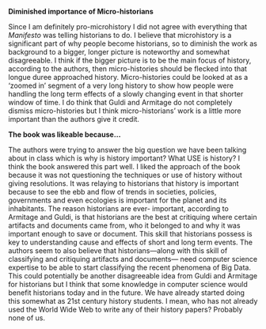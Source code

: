 __Diminished importance of Micro-historians__

Since I am definitely pro-microhistory I did not agree with everything that *Manifesto* was telling historians to do. I believe that microhistory is a significant part of why people become historians, so to diminish the work as background to a bigger, longer picture is noteworthy and somewhat disagreeable.  I think if the bigger picture is to be the main focus of history, according to the authors, then micro-histories should be flecked into that longue duree approached history. Micro-histories could be looked at as a ‘zoomed in’ segment of a very long history to show how people were handling the long term effects of a slowly changing event in that shorter window of time. I do think that Guldi and Armitage do not completely dismiss micro-histories but I think micro-historians’ work is a little more important than the authors give it credit.  

__The book was likeable because…__

The authors were trying to answer the big question we have been talking about in class which is why is history important? What USE is history? I think the book answered this part well. I liked the approach of the book because it was not questioning the techniques or use of history without giving resolutions. It was relaying to historians that history is important because to see the ebb and flow of trends in societies, policies, governments and even ecologies is important for the planet and its inhabitants. The reason historians are ever- important, according to Armitage and Guldi, is that historians are the best at critiquing where certain artifacts and documents came from, who it belonged to and why it was important enough to save or document. This skill that historians possess is key to understanding cause and effects of short and long term events. The authors seem to also believe that historians—along with this skill of classifying and critiquing artifacts and documents— need computer science expertise to be able to start classifying the recent phenomena of Big Data. This could potentially be another disagreeable idea from Guldi and Armitage for historians but I think that some knowledge in computer science would benefit historians today and in the future. We have already started doing this somewhat as 21st century history students. I mean, who has not already used the World Wide Web to write any of their history papers? Probably none of us. 
